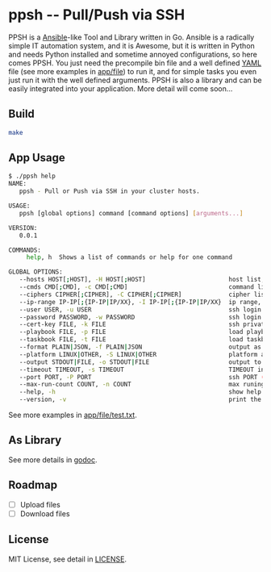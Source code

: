 # ppsh -- Pull/Push via SSH

PPSH is a [Ansible](https://github.com/ansible/ansible)-like Tool and Library written in Go. Ansible is a radically simple IT automation system, and it is Awesome, but it is written in Python and needs Python installed and sometime annoyed configurations, so here comes PPSH. You just need the precompile bin file and a well defined [YAML](http://www.yaml.org/spec/1.2/spec.html) file (see more examples in [app/file](https://github.com/haotrr/ppsh/tree/master/app/file))  to run it, and for simple tasks you even just run it with the well defined arguments. PPSH is also a library and can be easily integrated into your application. More detail will come soon...

## Build
```bash
make
```

## App Usage
```bash
$ ./ppsh help
NAME:
   ppsh - Pull or Push via SSH in your cluster hosts.

USAGE:
   ppsh [global options] command [command options] [arguments...]

VERSION:
   0.0.1

COMMANDS:
     help, h  Shows a list of commands or help for one command

GLOBAL OPTIONS:
   --hosts HOST[;HOST], -H HOST[;HOST]                       host list, in the form of HOST[;HOST]
   --cmds CMD[;CMD], -c CMD[;CMD]                            command list, in the form of CMD[;CMD]
   --ciphers CIPHER[;CIPHER], -C CIPHER[;CIPHER]             cipher list, in the form of CIPHER[;CIPHER]
   --ip-range IP-IP[;{IP-IP|IP/XX}, -I IP-IP[;{IP-IP|IP/XX}  ip range, in the form of IP-IP[;{IP-IP|IP/XX}
   --user USER, -u USER                                      ssh login USER (default: "root")
   --password PASSWORD, -w PASSWORD                          ssh login PASSWORD
   --cert-key FILE, -k FILE                                  ssh private key FILE
   --playbook FILE, -p FILE                                  load playbook from path FILE
   --taskbook FILE, -t FILE                                  load taskbook from path FILE
   --format PLAIN|JSON, -f PLAIN|JSON                        output as PLAIN|JSON (default: "plain")
   --platform LINUX|OTHER, -S LINUX|OTHER                    platform as LINUX|OTHER (default: "linux")
   --output STDOUT|FILE, -o STDOUT|FILE                      output to STDOUT|FILE (default: "stdout")
   --timeout TIMEOUT, -s TIMEOUT                             TIMEOUT in second (default: 30)
   --port PORT, -P PORT                                      ssh PORT (default: 22)
   --max-run-count COUNT, -n COUNT                           max runing COUNT (default: 20)
   --help, -h                                                show help
   --version, -v                                             print the version
```
See more examples in [app/file/test.txt](https://github.com/haotrr/ppsh/blob/master/app/file/test.txt).

## As Library
See more details in [godoc](https://godoc.org/github.com/haotrr/ppsh).

## Roadmap
- [ ] Upload files
- [ ] Download files

## License
MIT License, see detail in [LICENSE](https://github.com/haotrr/ppsh/blob/master/LICENSE).